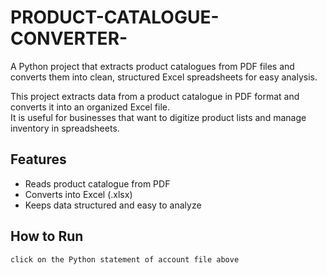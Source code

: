# PRODUCT-CATALOGUE-CONVERTER-
A Python project that extracts product catalogues from PDF files and converts them into clean, structured Excel spreadsheets for easy analysis.


This project extracts data from a product catalogue in PDF format and converts it into an organized Excel file.  
It is useful for businesses that want to digitize product lists and manage inventory in spreadsheets.

## Features
- Reads product catalogue from PDF
- Converts into Excel (.xlsx)
- Keeps data structured and easy to analyze

## How to Run
```bash
click on the Python statement of account file above
